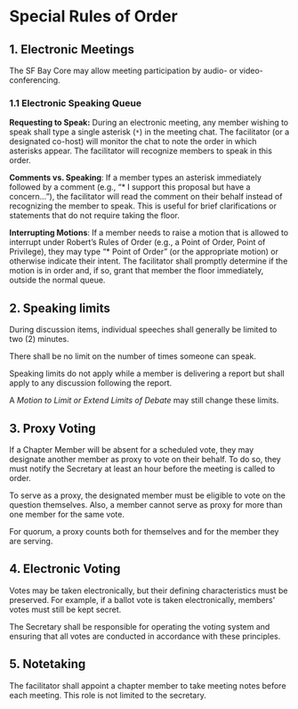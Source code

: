 # Special Rules of Order

## 1. Electronic Meetings

The SF Bay Core may allow meeting participation by audio- or video-conferencing.

### 1.1 Electronic Speaking Queue

**Requesting to Speak:** During an electronic meeting, any member wishing to
speak shall type a single asterisk (`*`) in the meeting chat. The facilitator
(or a designated co-host) will monitor the chat to note the order in which
asterisks appear. The facilitator will recognize members to speak in this order.

**Comments vs. Speaking**: If a member types an asterisk immediately followed by
a comment (e.g., “* I support this proposal but have a concern…”), the
facilitator will read the comment on their behalf instead of recognizing the
member to speak. This is useful for brief clarifications or statements that do
not require taking the floor.

**Interrupting Motions**: If a member needs to raise a motion that is allowed to
interrupt under Robert’s Rules of Order (e.g., a Point of Order, Point of
Privilege), they may type “* Point of Order” (or the appropriate motion) or
otherwise indicate their intent. The facilitator shall promptly determine if the
motion is in order and, if so, grant that member the floor immediately, outside
the normal queue.

## 2. Speaking limits

During discussion items, individual speeches shall generally be limited to
two (2) minutes.

There shall be no limit on the number of times someone can speak.

Speaking limits do not apply while a member is delivering a report but shall
apply to any discussion following the report.

A *Motion to Limit or Extend Limits of Debate* may still change these limits.

## 3. Proxy Voting

If a Chapter Member will be absent for a scheduled vote, they may designate another member as proxy to vote on their behalf.
To do so, they must notify the Secretary at least an hour before the meeting is called to order.

To serve as a proxy, the designated member must be eligible to vote on the question themselves.
Also, a member cannot serve as proxy for more than one member for the same vote.

For quorum, a proxy counts both for themselves and for the member they are serving.

## 4. Electronic Voting

Votes may be taken electronically, but their defining characteristics must be preserved.
For example, if a ballot vote is taken electronically, members' votes must still be kept secret.

The Secretary shall be responsible for operating the voting system and ensuring
that all votes are conducted in accordance with these principles.

## 5. Notetaking

The facilitator shall appoint a chapter member to take meeting notes before
each meeting. This role is not limited to the secretary.
